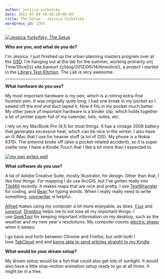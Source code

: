 ```yaml
---
author: jessica-yurkofsky
date: 2012-07-09 18:48:28+00:00
title: The Setup - Jessica Yurkofsky
wordpress_id: 1269
---
```


[![Jessica Yurkofsky, The Setup](https://lil-blog-media.s3.amazonaws.com/2012/07/DSC_3374.jpg)](https://lil-blog-media.s3.amazonaws.com/2012/07/DSC_3374.jpg)

**Who are you, and what do you do?**

I'm Jessica. I just finished up the urban planning masters program over at the [GSD](http://www.gsd.harvard.edu/). I'm hanging out at the lab for the summer, working primarily on[ Time/Slice]({{ site.baseurl }}/blog/2012/06/14/timeslice/), a project I started in the [Library Test Kitchen](http://librarytestkitchen.org/). The Lab is very awesome.

****

**What hardware do you use?**

My most important hardware is my pen, which is a rotring extra-fine fountain pen. It was originally quite long; I had one break in my pocket so I sawed off the end and duct taped it. Now it fits in my pocket much better. My other piece of important hardware is a binder clip, which holds together a lot of printer paper full of my calendar, lists, notes, etc.

I rely on my MacBook Pro (4,1) for most things. It has a vintage 2008 battery that generates excessive heat, which can be nice in the winter. I also have an i5 iMac that I use for heavier stuff (a lot of GIS). My phone is a Nokia 6315i. The antenna broke off (also a pocket-related accident), so it is super svelte now. I have a Kindle Touch that I like a lot more than I expected to.

[![my pen writes well](https://lil-blog-media.s3.amazonaws.com/2012/07/photo-15.jpg)](https://lil-blog-media.s3.amazonaws.com/2012/07/photo-15.jpg)

**What software do you use?**

A lot of Adobe Creative Suite, mostly Illustrator, for design. Other than that, I like free things. For mapping I do use ArcGIS, but I've gotten really into [TileMill](http://mapbox.com/tilemill/) recently. It makes maps that are nice and pretty. I use [TextWrangler](http://www.barebones.com/products/TextWrangler/) for coding, and [Bean](http://www.bean-osx.com/Bean.html) for typing words. When I really really need to write something, [ommwriter](http://www.ommwriter.com/) is helpful.

[Alfred](http://www.alfredapp.com/) makes using my computer a lot more enjoyable, as does  [f.lux](http://stereopsis.com/flux/) and [jumpcut](http://jumpcut.sourceforge.net/). [Dropbox](https://www.dropbox.com/) helps me to not lose all my important things. I use [GeekTool](http://projects.tynsoe.org/en/geektool/index.php) for keeping important information on my desktop, such as the weather and my new year's resolutions. My computer counts [electric sheep](http://www.electricsheep.org/) when it sleeps.

I go back and forth between Chrome and Firefox, but with both I love [TabCloud](https://chrometabcloud.appspot.com/) and and [being able to send articles straight to my Kindle](http://fivefilters.org/kindle-it/).

**What would be your dream setup?**

My dream setup would be a fort that could also get lots of sunlight. It would also have a little stop-motion animation setup ready to go at all times. It might be in a tree.
